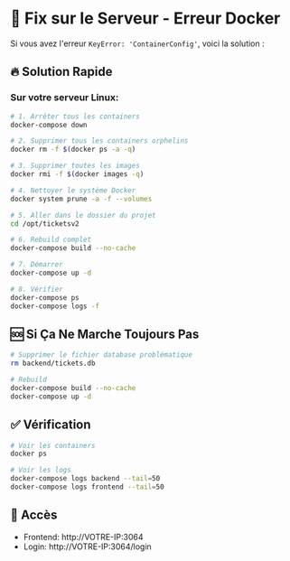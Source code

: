# 🔧 Fix sur le Serveur - Erreur Docker

Si vous avez l'erreur `KeyError: 'ContainerConfig'`, voici la solution :

## 🔥 Solution Rapide

### Sur votre serveur Linux:

```bash
# 1. Arrêter tous les containers
docker-compose down

# 2. Supprimer tous les containers orphelins
docker rm -f $(docker ps -a -q)

# 3. Supprimer toutes les images
docker rmi -f $(docker images -q)

# 4. Nettoyer le système Docker
docker system prune -a -f --volumes

# 5. Aller dans le dossier du projet
cd /opt/ticketsv2

# 6. Rebuild complet
docker-compose build --no-cache

# 7. Démarrer
docker-compose up -d

# 8. Vérifier
docker-compose ps
docker-compose logs -f
```

## 🆘 Si Ça Ne Marche Toujours Pas

```bash
# Supprimer le fichier database problématique
rm backend/tickets.db

# Rebuild
docker-compose build --no-cache
docker-compose up -d
```

## ✅ Vérification

```bash
# Voir les containers
docker ps

# Voir les logs
docker-compose logs backend --tail=50
docker-compose logs frontend --tail=50
```

## 📍 Accès

- Frontend: http://VOTRE-IP:3064
- Login: http://VOTRE-IP:3064/login




